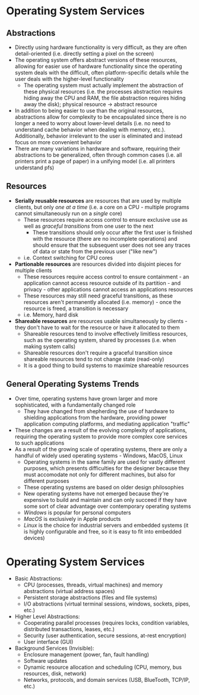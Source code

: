 # Operating System Services
## Abstractions
- Directly using hardware functionality is very difficult, as they are often detail-oriented (i.e. directly setting a pixel on the screen)
- The operating system offers abstract versions of these resources, allowing for easier use of hardware functionality since the operating system deals with the difficult, often platform-specific details while the user deals with the higher-level functionality
    - The operating system must actually implement the abstraction of these physical resources (i.e. the processes abstraction requires hiding away the CPU and RAM, the file abstraction requires hiding away the disk); physical resource -> abstract resource
- In addition to being easier to use than the original resources, abstractions allow for complexity to be encapsulated since there is no longer a need to worry about lower-level details (i.e. no need to understand cache behavior when dealing with memory, etc.). Additionally, behavior irrelevant to the user is eliminated and instead focus on more convenient behavior 
- There are many variations in hardware and software, requiring their abstractions to be generalized, often through common cases (i.e. all printers print a page of paper) in a unifying model (i.e. all printers understand pfs)
## Resources
- **Serially reusable resources** are resources that are used by multiple clients, but only *one at a time* (i.e. a core on a CPU - multiple programs cannot simultaneously run on a *single* core)
    - These resources require access control to ensure exclusive use as well as *graceful transitions* from one user to the next
        - These transitions should only occur after the first user is finished with the resource (there are no incomplete operations) and should ensure that the subsequent user does not see any traces of data or state from the previous user ("like new")
    - i.e. Context switching for CPU cores
- **Partionable resources** are resources divided into disjoint pieces for multiple clients
    - These resources require access control to ensure containment - an application cannot access resource outside of its partition - and privacy - other applications cannot access an applications resources
    - These resources may still need graceful transitions, as these resources aren't permanently allocated (i.e. memory) - once the resource is freed, a transition is necessary
    - i.e. Memory, hard disk
- **Shareable resources** are resources usable simultaneously by clients - they don't have to wait for the resource or have it allocated to them
    - Shareable resources tend to involve effectively limitless resources, such as the operating system, shared by processes (i.e. when making system calls)
    - Shareable resources don't require a graceful transition since shareable resources tend to not change state (read-only)
    - It is a good thing to build systems to maximize shareable resources
## General Operating Systems Trends
- Over time, operating systems have grown larger and more sophisticated, with a fundamentally changed role
    - They have changed from shepherding the use of hardware to shielding applications from the hardware, providing power application computing platforms, and mediating application "traffic"
- These changes are a result of the evolving complexity of applications, requiring the operating system to provide more complex core services to such applications
- As a result of the growing scale of operating systems, there are only a handful of widely used operating systems - Windows, MacOS, Linux
    - Operating systems in the same family are used for vastly different purposes, which presents difficulties for the designer because they must accomodate not only for different machines, but also for different purposes
    - These operating systems are based on older design philosophies
    - New operating systems have not emerged because they're expensive to build and maintain and can only succeed if they have some sort of clear advantage over contemporary operating systems
    - *Windows* is popular for personal computers
    - *MacOS* is exclusively in Apple products
    - *Linux* is the choice for industrial servers and embedded systems (it is highly configurable and free, so it is easy to fit into embedded devices)
# Operating System Services
- Basic Abstractions:
    - CPU (processes, threads, virtual machines) and memory abstractions (virtual address spaces)
    - Persistent storage abstractions (files and file systems)
    - I/O abstractions (virtual terminal sessions, windows, sockets, pipes, etc.)
- Higher Level Abstractions:
    - Cooperating parallel processes (requires locks, condition variables, distributed transactions, leases, etc.)
    - Security (user authentication, secure sessions, at-rest encryption)
    - User interface (GUI)
- Background Services (Invisible):
    - Enclosure management (power, fan, fault handling)
    - Software updates
    - Dynamic resource allocation and scheduling (CPU, memory, bus resources, disk, network)
    - Networks, protocols, and domain services (USB, BlueTooth, TCP/IP, etc.)